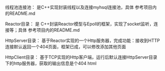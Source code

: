线程池连接池：
    是C++实现封装线程以及连接myhsql连接池，具体 参考项目内的README.md

Reactor目录：
    是 C++封装Reactor模型与Epoll的框架，实现了socket监听，连接等；具体 参考项目内的README.md

HttpServer目录：
    基于Reactor实现的一个Http服务器，完成功能：接收到HTTP连接默认返回一个404页面，框架已成，可以修改添加其他页面
    
HttpClient目录：
    基于TCP实现的Http客户端，运行后默认连接HttpServer目录下的http服务器，获取的输出信息是个404 html

